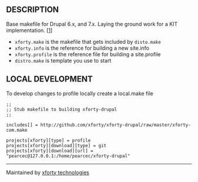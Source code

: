 ## DESCRIPTION

Base makefile for Drupal 6.x, and 7.x.  Laying the ground work for a KIT
implementation.  [[1](http://drupalcode.org/project/buildkit.git/blob/refs/heads/6.x-2.x:/README.txt)]

* `xforty.make` is the makefile that gets included by `disto.make`
* `xforty.info` is the reference for building a new site.info
* `xforty.profile` is the reference file for building a site.profile
* `distro.make` is template you use to start


## LOCAL DEVELOPMENT

To develop changes to profile locally create a local.make file

    ;;
    ;; Stub makefile to building xforty-drupal
    ;;
    
    includes[] = http://github.com/xforty/xforty-drupal/raw/master/xforty-com.make
    
    projects[xforty][type] = profile
    projects[xforty][download][type] = git
    projects[xforty][download][url] = "pearcec@127.0.0.1:/home/pearcec/xforty-drupal"

--------------------------------------------------------------------- 
Maintained by [xforty technologies](http://www.xforty.com)
